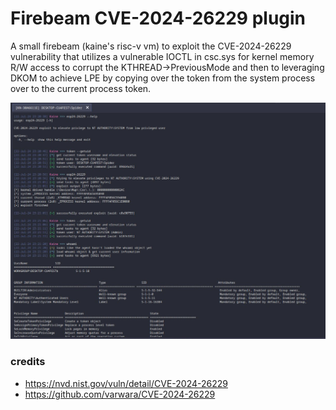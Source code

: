 # Firebeam CVE-2024-26229 plugin

A small firebeam (kaine's risc-v vm) to exploit the CVE-2024-26229 vulnerability that utilizes a vulnerable IOCTL in csc.sys for kernel memory R/W access to corrupt the KTHREAD->PreviousMode and then to leveraging DKOM to achieve LPE by copying over the token from the system process over to the current process token.

![preview](https://raw.githubusercontent.com/Cracked5pider/eop24-26229/main/assets/image.png)

### credits
- https://nvd.nist.gov/vuln/detail/CVE-2024-26229
- https://github.com/varwara/CVE-2024-26229